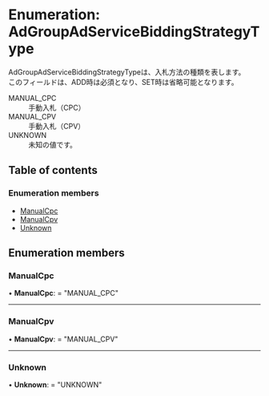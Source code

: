 # Enumeration: AdGroupAdServiceBiddingStrategyType


<div lang=\"ja\"> AdGroupAdServiceBiddingStrategyTypeは、入札方法の種類を表します。<br> このフィールドは、ADD時は必須となり、SET時は省略可能となります。 </div>  <dl class=term>   <dt class=\"term__item\">MANUAL_CPC</dt>   <dd class=\"term__desc\"><span lang=\"ja\">手動入札（CPC）</span></dd>   <dt class=\"term__item\">MANUAL_CPV</dt>   <dd class=\"term__desc\"><span lang=\"ja\">手動入札（CPV）</span></dd>   <dt class=\"term__item\">UNKNOWN</dt>   <dd class=\"term__desc\"><span lang=\"ja\">未知の値です。</span></dd> </dl>

## Table of contents

### Enumeration members

- [ManualCpc](adgroupadservicebiddingstrategytype.md#manualcpc)
- [ManualCpv](adgroupadservicebiddingstrategytype.md#manualcpv)
- [Unknown](adgroupadservicebiddingstrategytype.md#unknown)

## Enumeration members

### ManualCpc

• **ManualCpc**: = "MANUAL\_CPC"

___

### ManualCpv

• **ManualCpv**: = "MANUAL\_CPV"

___

### Unknown

• **Unknown**: = "UNKNOWN"
